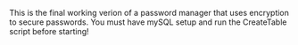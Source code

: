 This is the final working verion of a password manager that uses encryption to secure passwords.
You must have mySQL setup and run the CreateTable script before starting!
